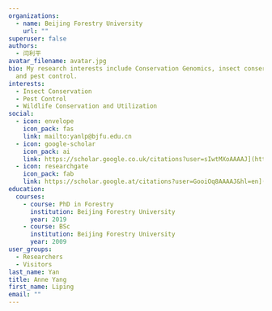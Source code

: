 ```yaml
---
organizations:
  - name: Beijing Forestry University
    url: ""
superuser: false
authors:
  - 闫利平
avatar_filename: avatar.jpg
bio: My research interests include Conservation Genomics, insect conservation
  and pest control.
interests:
  - Insect Conservation
  - Pest Control
  - Wildlife Conservation and Utilization
social:
  - icon: envelope
    icon_pack: fas
    link: mailto:yanlp@bjfu.edu.cn
  - icon: google-scholar
    icon_pack: ai
    link: https://scholar.google.co.uk/citations?user=sIwtMXoAAAAJ](https://scholar.google.at/citations?user=GooiOq8AAAAJ&hl=en
  - icon: researchgate
    icon_pack: fab
    link: https://scholar.google.at/citations?user=GooiOq8AAAAJ&hl=en](https://www.researchgate.net/profile/Liping-Yan-3
education:
  courses:
    - course: PhD in Forestry
      institution: Beijing Forestry University
      year: 2019
    - course: BSc
      institution: Beijing Forestry University
      year: 2009
user_groups:
  - Researchers
  - Visitors
last_name: Yan
title: Anne Yang
first_name: Liping
email: ""
---
```

